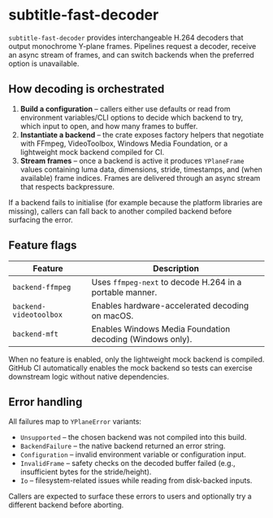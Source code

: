 # subtitle-fast-decoder

`subtitle-fast-decoder` provides interchangeable H.264 decoders that output monochrome Y-plane frames. Pipelines request a
decoder, receive an async stream of frames, and can switch backends when the preferred option is unavailable.

## How decoding is orchestrated

1. **Build a configuration** – callers either use defaults or read from environment variables/CLI options to decide which
   backend to try, which input to open, and how many frames to buffer.
2. **Instantiate a backend** – the crate exposes factory helpers that negotiate with FFmpeg, VideoToolbox, Windows Media
   Foundation, or a lightweight mock backend compiled for CI.
3. **Stream frames** – once a backend is active it produces `YPlaneFrame` values containing luma data, dimensions, stride,
   timestamps, and (when available) frame indices. Frames are delivered through an async stream that respects backpressure.

If a backend fails to initialise (for example because the platform libraries are missing), callers can fall back to another
compiled backend before surfacing the error.

## Feature flags

| Feature | Description |
| ------- | ----------- |
| `backend-ffmpeg` | Uses `ffmpeg-next` to decode H.264 in a portable manner. |
| `backend-videotoolbox` | Enables hardware-accelerated decoding on macOS. |
| `backend-mft` | Enables Windows Media Foundation decoding (Windows only). |

When no feature is enabled, only the lightweight mock backend is compiled. GitHub CI automatically enables the mock backend
so tests can exercise downstream logic without native dependencies.

## Error handling

All failures map to `YPlaneError` variants:

- `Unsupported` – the chosen backend was not compiled into this build.
- `BackendFailure` – the native backend returned an error string.
- `Configuration` – invalid environment variable or configuration input.
- `InvalidFrame` – safety checks on the decoded buffer failed (e.g., insufficient bytes for the stride/height).
- `Io` – filesystem-related issues while reading from disk-backed inputs.

Callers are expected to surface these errors to users and optionally try a different backend before aborting.
